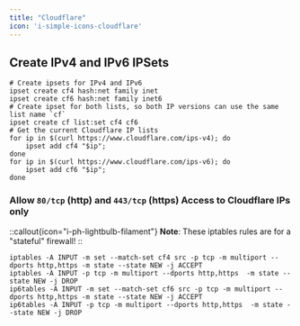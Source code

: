 ```yaml
---
title: "Cloudflare"
icon: 'i-simple-icons-cloudflare'
---
```


## Create IPv4 and IPv6 IPSets

```console
# Create ipsets for IPv4 and IPv6
ipset create cf4 hash:net family inet
ipset create cf6 hash:net family inet6
# Create ipset for both lists, so both IP versions can use the same list name `cf`
ipset create cf list:set cf4 cf6
# Get the current Cloudflare IP lists
for ip in $(curl https://www.cloudflare.com/ips-v4); do
    ipset add cf4 "$ip";
done
for ip in $(curl https://www.cloudflare.com/ips-v6); do
    ipset add cf6 "$ip";
done
```

### Allow `80/tcp` (http) and `443/tcp` (https) Access to Cloudflare IPs only

::callout{icon="i-ph-lightbulb-filament"}
**Note**:
These iptables rules are for a "stateful" firewall!
::

```console
iptables -A INPUT -m set --match-set cf4 src -p tcp -m multiport --dports http,https -m state --state NEW -j ACCEPT
iptables -A INPUT -p tcp -m multiport --dports http,https  -m state --state NEW -j DROP
ip6tables -A INPUT -m set --match-set cf6 src -p tcp -m multiport --dports http,https -m state --state NEW -j ACCEPT
ip6tables -A INPUT -p tcp -m multiport --dports http,https  -m state --state NEW -j DROP
```
